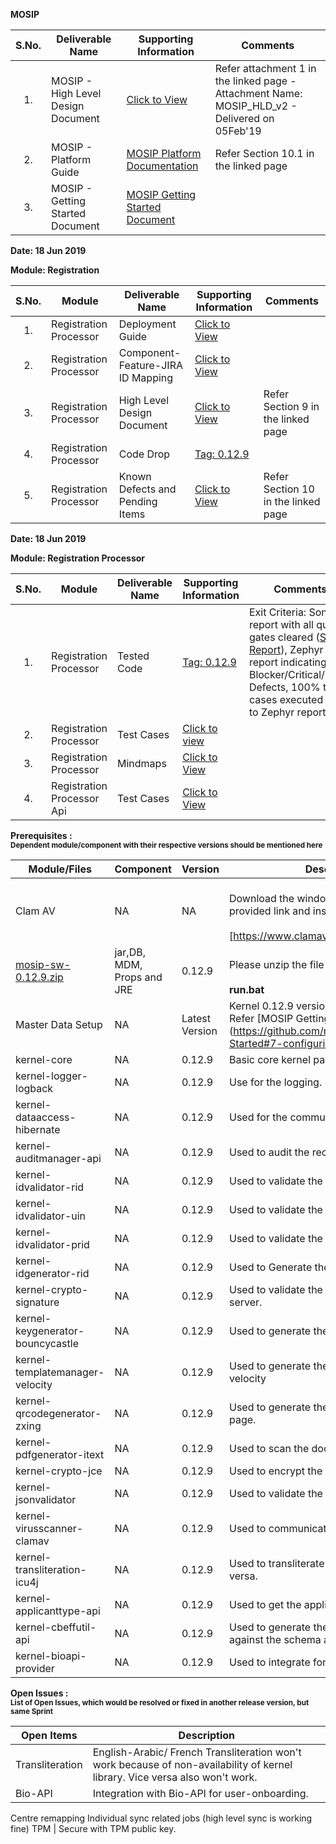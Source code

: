 
**MOSIP**

|**S.No.**| **Deliverable Name**| **Supporting Information**|**Comments**|
|:------:|-----|---|---|
|1.|MOSIP - High Level Design Document|[Click to View](Deliverables---Attachments)|Refer attachment 1 in the linked page - Attachment Name: MOSIP_HLD_v2 - Delivered on 05Feb'19|
|2.|MOSIP - Platform Guide|[MOSIP Platform Documentation](Platform-Documentation)|Refer Section 10.1 in the linked page|
|3.|MOSIP - Getting Started Document|[MOSIP Getting Started Document](https://github.com/mosip/mosip/wiki/Getting-Started)|


**Date: 18 Jun 2019**

**Module: Registration**

|**S.No.**|**Module**|**Deliverable Name**| **Supporting Information**|**Comments**|
|:------:|-----|---|---|---|
|1.|Registration Processor|Deployment Guide| [Click to View](https://github.com/mosip/mosip/wiki/Getting-Started#8-mosip-deployment-)
|2.|Registration Processor|Component-Feature-JIRA ID Mapping|[Click to View](https://github.com/mosip/mosip/wiki/Component-Feature-ID-JIRA-ID-Mapping#10-registration-processor-)|
|3.|Registration Processor|High Level Design Document|[Click to View](https://github.com/mosip/mosip/wiki/Deliverables---Attachments)|Refer Section 9 in the linked page|
|4.|Registration Processor|Code Drop|[Tag: 0.12.9](/mosip/mosip/releases/tag/0.12.9)||
|5.|Registration Processor|Known Defects and Pending Items|[Click to View](Deliverables---Attachments)|Refer Section 10 in the linked page|

**Date: 18 Jun 2019**

**Module: Registration Processor**

|**S.No.**|**Module**|**Deliverable Name**| **Supporting Information**|**Comments**|
|:------:|-----|---|---|---|
|1.|Registration Processor|Tested Code|[Tag: 0.12.9](/mosip/mosip/releases/tag/0.12.9)|Exit Criteria: Sonar report with all quality gates cleared ([Sonar Report](//104.215.158.154:9000/dashboard?id=io.mosip.preregistration%3Apre-registration-parent)), Zephyr report indicating: No Blocker/Critical/Major Defects, 100% test cases executed (link to Zephyr report)|
|2.|Registration Processor|Test Cases|[Click to view](//mosipid.atlassian.net/projects/MOS?version.id=10016&cycle.id=3ecb8208-a6f8-4ce0-9c07-1b87e1842e97&selectedItem=com.thed.zephyr.je__project-centric-view-tests-page&testsTab=test-cycles-tab)||
|3.|Registration Processor|Mindmaps|[Click to View](/mosip/mosip/tree/master/docs/testing/Registration%20Client/Mindmaps)|
|4.|Registration Processor Api|Test Cases|[Click to View](https://github.com/mosip/mosip/blob/master/docs/testing/Registration%20Client/Mindmaps/Reg_Client_NonBio_Integration_TestCases.xlsx)|

**Prerequisites : <br><sub>Dependent module/component with their respective versions should be mentioned here</sub></br>**  

|**Module/Files**|**Component**|**Version**|**Description (If any)**|
|-----|-------------|----------------|--------------|
|Clam AV |NA|NA|<br>Download the windows clam av antivirus by provided link and install the s\w.</br> <br>[https://www.clamav.net/downloads#otherversions]</br>|
|[mosip-sw-0.12.9.zip](https://devops.mosip.io/artifactory/libs-release/io/mosip/registration/registration-client/0.12.8/)|jar,DB, MDM, Props and JRE|0.12.9|<br>Please unzip the file and execute the run.bat</br><br> **run.bat**</br>|
|Master Data Setup |NA|Latest Version|Kernel 0.12.9 version of DB scripts can be used. Refer [MOSIP Getting Started doc.] (https://github.com/mosip/mosip/wiki/Getting-Started#7-configuring-mosip-).|
|kernel-core|NA|0.12.9|Basic core kernel packages.|
|kernel-logger-logback|NA|0.12.9|Use for the logging.|
|kernel-dataaccess-hibernate|NA|0.12.9|Used for the communicating to the DB.|
|kernel-auditmanager-api|NA|0.12.9|Used to audit the records into the DB|
|kernel-idvalidator-rid|NA|0.12.9|Used to validate the RID format.|
|kernel-idvalidator-uin|NA|0.12.9|Used to validate the UIN format|
|kernel-idvalidator-prid|NA|0.12.9|Used to validate the PRID format|
|kernel-idgenerator-rid|NA|0.12.9|Used to Generate the RID.|
|kernel-crypto-signature|NA|0.12.9|Used to validate the signature response from server.|
|kernel-keygenerator-bouncycastle|NA|0.12.9|Used to generate the key pair for AES -256.|
|kernel-templatemanager-velocity|NA|0.12.9|Used to generate the template manager using the velocity|
|kernel-qrcodegenerator-zxing|NA|0.12.9|Used to generate the QR code in acknowledgment page.|
|kernel-pdfgenerator-itext|NA|0.12.9|Used to scan the document in PDF format.|
|kernel-crypto-jce|NA|0.12.9|Used to encrypt the packet information|
|kernel-jsonvalidator|NA|0.12.9|Used to validate the JSON.|
|kernel-virusscanner-clamav|NA|0.12.9|Used to communicate to the Antivirus Clam AV|
|kernel-transliteration-icu4j|NA|0.12.9|Used to transliterate the Arabic to French and vice versa.|
|kernel-applicanttype-api|NA|0.12.9|Used to get the applicant types |
|kernel-cbeffutil-api|NA|0.12.9|Used to generate the CBEFF file and validate against the schema also.|
|kernel-bioapi-provider|NA|0.12.9|Used to integrate for the user-onboarding.|

**Open Issues : <br><sub>List of Open Issues, which would be resolved or fixed in another release version, but same Sprint</sub></br>**  

|Open Items|Description
|-----------------|----------------------
Transliteration|English-Arabic/ French Transliteration  won't work because of non-availability of kernel library. Vice versa also won't work.
Bio-API|Integration with Bio-API for user-onboarding.
Centre remapping
Individual sync related jobs (high level sync is working fine) 
TPM | Secure with TPM public key.  
